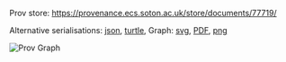 
Prov store: https://provenance.ecs.soton.ac.uk/store/documents/77719/

Alternative serialisations: [json](https://provenance.ecs.soton.ac.uk/store/documents/77719.json), [turtle](https://provenance.ecs.soton.ac.uk/store/documents/77719.ttl),
Graph: [svg](https://provenance.ecs.soton.ac.uk/store/documents/77719.svg), [PDF](https://provenance.ecs.soton.ac.uk/store/documents/77719.pdf), [png](https://provenance.ecs.soton.ac.uk/store/documents/77719.png)

![Prov Graph](https://provenance.ecs.soton.ac.uk/store/documents/77719.png)

        